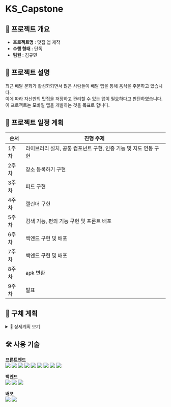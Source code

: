# KS_Capstone

## 📌 프로젝트 개요

- **프로젝트명** : 맛집 앱 제작
- **수행 형태** : 단독
- **팀원** : 김규민

## 🎯 프로젝트 설명

최근 배달 문화가 활성화되면서 많은 사람들이 배달 앱을 통해 음식을 주문하고 있습니다.  
이에 따라 자신만의 맛집을 저장하고 관리할 수 있는 앱이 필요하다고 판단하였습니다.  
이 프로젝트는 모바일 앱을 개발하는 것을 목표로 합니다.

## 📅 프로젝트 일정 계획

| 순서  | 진행 주제                                                        |
| ----- | ---------------------------------------------------------------- |
| 1주차 | 라이브러리 설치, 공통 컴포넌트 구현, 인증 기능 및 지도 연동 구현 |
| 2주차 | 장소 등록하기 구현                                               |
| 3주차 | 피드 구현                                                        |
| 4주차 | 캘린더 구현                                                      |
| 5주차 | 검색 기능, 편의 기능 구현 및 프론트 배포                         |
| 6주차 | 백엔드 구현 및 배포                                              |
| 7주차 | 백엔드 구현 및 배포                                              |
| 8주차 | apk 변환                                                         |
| 9주차 | 발표                                                             |

## 📅 구체 계획

<details>
  <summary>📌 상세계획 보기</summary>

### 1주차

- 라이브러리 적용가능한 리액트 네이티브 설치
- 필요한 공통 컴포넌트 구현 및 CSS 적용
- 회원가입, 로그인 스크린 구현
- 간의 서버 및 DB 구축 후 로그인 연동
- GoogleMap 연동 및 현재 위치 구현

### 2주차

- 마커 표시하기 구현
- 장소 등록하기 구현
- Google API를 활용한 주소 조회 구현
- 이미지 업로드 및 삭제, 변경 구현

### 3주차

- 무한 스크롤 구현
- 전역변수를 활용한 상태 관리
- 장소 삭제 및 수정 구현
- 즐겨찾기 기능 구현

### 4주차

- 캘린더(월, 날짜 표시) 구현
- 년도 선택 및 현재날짜로 이동 구현

### 5주차

- KaKao API를 활용한 주소검색 기능 및 로그인 구현
- 회원탈퇴 구현
- 다크모드 구현
- 프론트 배포

### 6, 7주차

- 백엔드 환경설정
- 백엔드 CRUD 구현 및 배포

### 8주차

- apk 추출
</details>

## 🛠 사용 기술

**프론트엔드**  
<img src="https://img.shields.io/badge/React-61DAFB?style=for-the-badge&logo=React&logoColor=white"> <img src="https://img.shields.io/badge/ReactNative-61DAFB?style=for-the-badge&logo=React&logoColor=white"> <img src="https://img.shields.io/badge/React Query-FF4154?style=for-the-badge&logo=React Query&logoColor=white"> <img src="https://img.shields.io/badge/React Router-CA4245?style=for-the-badge&logo=React Router&logoColor=white"> <img src="https://img.shields.io/badge/TypeScript-3178C6?style=for-the-badge&logo=TypeScript&logoColor=white"> <img src="https://img.shields.io/badge/Zustand-850122?style=for-the-badge&logo=Zustand&logoColor=white"> <img src="https://img.shields.io/badge/Emotion-DB7093?style=for-the-badge&logo=Emotion&logoColor=white"> <img src="https://img.shields.io/badge/Axios-5A29E4?style=for-the-badge&logo=Axios&logoColor=white"> <img src="https://img.shields.io/badge/React Navigation-512DA8?style=for-the-badge&logo=React Navigation&logoColor=white">

**백엔드**  
<img src="https://img.shields.io/badge/nestjs-E0234E?style=for-the-badge&logo=nestjs&logoColor=white"> <img src="https://img.shields.io/badge/typeorm-FE0803?style=for-the-badge&logo=typeorm&logoColor=white"> <img src="https://img.shields.io/badge/postgresql-4169E1?style=for-the-badge&logo=postgresql&logoColor=white">

**배포**  
<img src="https://img.shields.io/badge/aws-FF9900?style=for-the-badge&logo=amazonwebservices&logoColor=white"> <img src="https://img.shields.io/badge/vercel-000000?style=for-the-badge&logo=vercel&logoColor=white">
